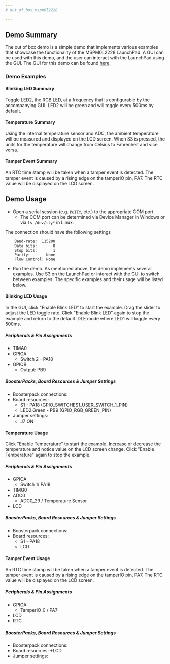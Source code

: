 ```yaml
---
# out_of_box_mspm0l2228

---
```


## Demo Summary

The out of box demo is a simple demo that implements various examples that
showcase the functionality of the MSPM0L2228 LaunchPad.
A GUI can be used with this demo, and the user can interact with the
LaunchPad using the GUI. The GUI for this demo can be found
[here](https://dev.ti.com/gallery/view/TIMSPGC/LP_MSPM0L2228_OOBE/).

### Demo Examples

#### Blinking LED Summary

Toggle LED2, the RGB LED, at a frequency that is configurable by the
accompanying GUI. LED2 will be green and will toggle every 500ms by default.

#### Temperature Summary

Using the internal temperature sensor and ADC, the ambient temperature will
be measured and displayed on the LCD screen. When S3 is pressed,
the units for the temperature will change from Celsius to Fahrenheit
and vice versa.

#### Tamper Event Summary
An RTC time stamp will be taken when a tamper event is detected.
The tamper event is caused by a rising edge on the tamperIO pin, PA7.
The RTC value will be displayed on the LCD screen.

## Demo Usage

* Open a serial session (e.g. [`PuTTY`](http://www.putty.org/ "PuTTY's
Homepage"), etc.) to the appropriate COM port.
    * The COM port can be determined via Device Manager in Windows or via
`ls /dev/tty*` in Linux.

The connection should have the following settings
```
    Baud-rate:  115200
    Data bits:       8
    Stop bits:       1
    Parity:       None
    Flow Control: None
```

* Run the demo. As mentioned above, the demo implements several examples. Use S3
on the LaunchPad or interact with the GUI to switch between examples. The specific
examples and their usage will be listed below.

#### Blinking LED Usage

In the GUI, click "Enable Blink LED" to start the example. Drag the slider to adjust the
LED toggle rate. Click "Enable Blink LED" again to stop the example and return
to the default IDLE mode where LED1 will toggle every 500ms.

##### Peripherals & Pin Assignments

- TIMA0
- GPIOA
	+ Switch 2 - PA18
- GPIOB
    + Output: PB9

##### BoosterPacks, Board Resources & Jumper Settings

- Boosterpack connections:
- Board resources:
    + S1 - PA18 (GPIO_SWITCHES1_USER_SWITCH_1_PIN)
    + LED2.Green - PB9 (GPIO_RGB_GREEN_PIN)
- Jumper settings:
    + J7 ON

#### Temperature Usage

Click "Enable Temperature" to start the example.
Increase or decrease the temperature and notice value on the LCD screen change.
Click "Enable Temperature" again to stop the example.

##### Peripherals & Pin Assignments

- GPIOA
    + Switch 1/ PA18
- TIMG0
- ADC0
    + ADC0_29 / Temperature Sensor
- LCD

##### BoosterPacks, Board Resources & Jumper Settings

- Boosterpack connections:
- Board resources:
    + S1 - PA18
   	+ LCD

#### Tamper Event Usage

An RTC time stamp will be taken when a tamper event is detected. The tamper
event is caused by a rising edge on the tamperIO pin, PA7. The RTC value
will be displayed on the LCD screen.

##### Peripherals & Pin Assignments

- GPIOA
	+ TamperIO_0 / PA7
- LCD
- RTC

##### BoosterPacks, Board Resources & Jumper Settings

- Boosterpack connections:
- Board resources:
	+LCD
- Jumper settings:
